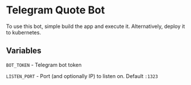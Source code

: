 # Telegram Quote Bot
To use this bot, simple build the app and execute it. Alternatively, deploy it to kubernetes.

## Variables
`BOT_TOKEN` - Telegram bot token

`LISTEN_PORT` - Port (and optionally IP) to listen on. Default `:1323`
